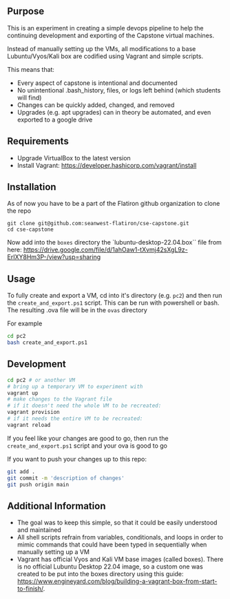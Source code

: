 ## Purpose 
This is an experiment in creating a simple devops pipeline to help the
continuing development and exporting of the Capstone virtual machines.

Instead of manually setting up the VMs, all modifications to a base
Lubuntu/Vyos/Kali box are codified using Vagrant and simple scripts.

This means that:
 - Every aspect of capstone is intentional and documented
 - No unintentional .bash_history, files, or logs left behind (which students
   will find)
 - Changes can be quickly added, changed, and removed
 - Upgrades (e.g. apt upgrades) can in theory be automated, and even exported 
   to a google drive

## Requirements
 - Upgrade VirtualBox to the latest version
 - Install Vagrant: https://developer.hashicorp.com/vagrant/install

## Installation
As of now you have to be a part of the Flatiron github organization to clone the repo

```
git clone git@github.com:seanwest-flatiron/cse-capstone.git
cd cse-capstone
```

Now add into the `boxes` directory the `lubuntu-desktop-22.04.box`` file from here: https://drive.google.com/file/d/1ahOaw1-tXvmj42sXgL9z-ErIXY8Hm3P-/view?usp=sharing

## Usage

To fully create and export a VM, cd into it's directory (e.g. `pc2`) and then run the
`create_and_export.ps1` script. This can be run with powershell or bash. The resulting .ova file will be in the `ovas` directory

For example
```bash
cd pc2
bash create_and_export.ps1
```

## Development

```bash
cd pc2 # or another VM
# bring up a temporary VM to experiment with
vagrant up
# make changes to the Vagrant file
# if it doesn't need the whole VM to be recreated:
vagrant provision
# if it needs the entire VM to be recreated:
vagrant reload
```

If you feel like your changes are good to go, then run the `create_and_export.ps1` script and your ova is good to go

If you want to push your changes up to this repo:
```bash
git add .
git commit -m 'description of changes'
git push origin main
```

## Additional Information

- The goal was to keep this simple, so that it could be easily understood and
  maintained
- All shell scripts refrain from variables, conditionals, and loops in order
  to mimic commands that could have been typed in sequentially when manually
setting up a VM
- Vagrant has official Vyos and Kali VM base images (called boxes). There is no official Lubuntu
  Desktop 22.04 image, so a custom one was created to be put into the boxes
directory using this guide: https://www.engineyard.com/blog/building-a-vagrant-box-from-start-to-finish/.



